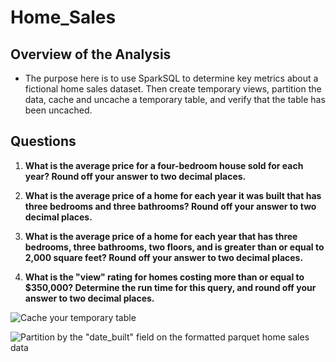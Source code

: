 # Home_Sales

## Overview of the Analysis

* The purpose here is to use SparkSQL to determine key metrics about a fictional home sales dataset. 
Then create temporary views, partition the data, cache and uncache a temporary table, and verify that the table has been uncached.


## Questions

1. **What is the average price for a four-bedroom house sold for each year? Round off your answer to two decimal places.**

2. **What is the average price of a home for each year it was built that has three bedrooms and three bathrooms? Round off your answer to two decimal places.**

3. **What is the average price of a home for each year that has three bedrooms, three bathrooms, two floors, and is greater than or equal to 2,000 square feet? Round off your answer to two decimal places.**

4. **What is the "view" rating for homes costing more than or equal to $350,000? Determine the run time for this query, and round off your answer to two decimal places.**


  ![Cache your temporary table](https://github.com/cami5326/.PNG)

  
  ![Partition by the "date_built" field on the formatted parquet home sales data](https://github.com/cami5326/.PNG)





